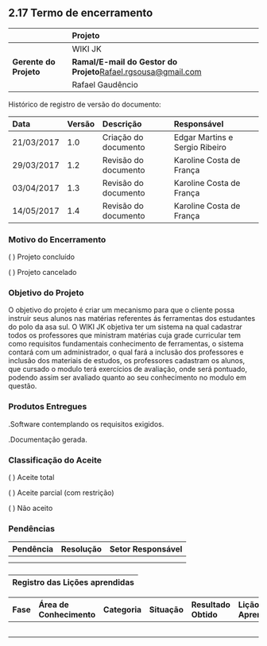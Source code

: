 ##  2.17  Termo de encerramento



|  | **Projeto** |
| :--- | :--- |
|  | WIKI JK |
| **Gerente do Projeto** | **Ramal/E-mail do Gestor do Projeto**Rafael.rgsousa@gmail.com |
|  | Rafael Gaudêncio |



Histórico de registro de versão do documento:

| **Data** | **Versão** | **Descrição** | **Responsável** |
| :--- | :--- | :--- | :--- |
| 21/03/2017 | 1.0 | Criação do documento | Edgar Martins e Sergio Ribeiro |
| 29/03/2017 | 1.2 | Revisão do documento | Karoline Costa de França |
| 03/04/2017 | 1.3 | Revisão do documento | Karoline Costa de França |
| 14/05/2017 | 1.4 | Revisão do documento | Karoline Costa de França |

  


### Motivo do Encerramento

\( \) Projeto concluído

\( \) Projeto cancelado

### Objetivo do Projeto

O objetivo do projeto é criar um mecanismo para que o cliente possa instruir seus alunos nas matérias referentes ás ferramentas dos estudantes do polo da asa sul. O WIKI JK objetiva ter um sistema na qual cadastrar todos os professores que ministram matérias cuja grade curricular tem como requisitos fundamentais conhecimento de ferramentas, o sistema contará com um administrador, o qual fará a inclusão dos professores e inclusão dos materiais de estudos, os professores cadastram os alunos, que cursado o modulo terá exercícios de avaliação, onde será pontuado, podendo assim ser avaliado quanto ao seu conhecimento no modulo em questão.

### Produtos Entregues

.Software contemplando os requisitos exigidos.

.Documentação gerada.

### Classificação do Aceite

\( \) Aceite total

\( \) Aceite parcial \(com restrição\)

\( \) Não aceito

### Pendências

|  Pendência |  Resolução |  Setor Responsável |
| :--- | :--- | :--- |
|   |   |   |
|   |   |   |

##### 

#####  

| Registro das Lições aprendidas |
| :---: |


| **Fase** | **Área de Conhecimento** | **Categoria** | **Situação** | **Resultado Obtido** | **Lição Aprendida** |
| :--- | :--- | :--- | :--- | :--- | :--- |
|  |  |  |  |  |  |
|  |  |  |  |  |  |
|  |  |  |  |  |  |
|  |  |  |  |  |  |
|   |   |   |   |   |   |

  



